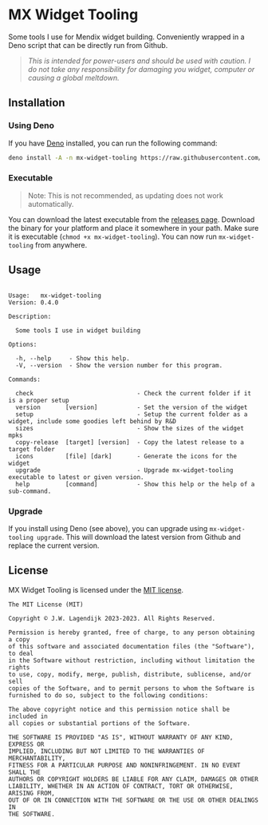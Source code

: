 MX Widget Tooling
====

Some tools I use for Mendix widget building. Conveniently wrapped in a Deno script that can be directly run from Github.

>
> *This is intended for power-users and should be used with caution. I do not take any responsibility for damaging you widget, computer or causing a global meltdown.*
>

## Installation

### Using Deno

If you have [Deno](https://deno.land/) installed, you can run the following command:
<!-- START INSTALL -->

```bash
deno install -A -n mx-widget-tooling https://raw.githubusercontent.com/j3lte/deno-mx-widget-tooling/0.4.0/cli.ts
```

<!-- END INSTALL -->
### Executable

> Note: This is not recommended, as updating does not work automatically.

You can download the latest executable from the [releases page](https://github.com/j3lte/deno-mx-widget-tooling/releases). Download the binary for your platform and place it somewhere in your path. Make sure it is executable (`chmod +x mx-widget-tooling`). You can now run `mx-widget-tooling` from anywhere.


## Usage

<!-- START SNIPPET -->

```

Usage:   mx-widget-tooling                                                                                       
Version: 0.4.0  

Description:

  Some tools I use in widget building

Options:

  -h, --help     - Show this help.                            
  -V, --version  - Show the version number for this program.  

Commands:

  check                             - Check the current folder if it is a proper setup                             
  version       [version]           - Set the version of the widget                                                
  setup                             - Setup the current folder as a widget, include some goodies left behind by R&D
  sizes                             - Show the sizes of the widget mpks                                            
  copy-release  [target] [version]  - Copy the latest release to a target folder                                   
  icons         [file] [dark]       - Generate the icons for the widget                                            
  upgrade                           - Upgrade mx-widget-tooling executable to latest or given version.             
  help          [command]           - Show this help or the help of a sub-command.                                 

```
<!-- END SNIPPET -->

### Upgrade

If you install using Deno (see above), you can upgrade using `mx-widget-tooling upgrade`. This will download the latest version from Github and replace the current version.
## License

MX Widget Tooling is licensed under the [MIT license](LICENSE).

<!-- START LICENSE -->

```
The MIT License (MIT)

Copyright © J.W. Lagendijk 2023-2023. All Rights Reserved.

Permission is hereby granted, free of charge, to any person obtaining a copy
of this software and associated documentation files (the "Software"), to deal
in the Software without restriction, including without limitation the rights
to use, copy, modify, merge, publish, distribute, sublicense, and/or sell
copies of the Software, and to permit persons to whom the Software is
furnished to do so, subject to the following conditions:

The above copyright notice and this permission notice shall be included in
all copies or substantial portions of the Software.

THE SOFTWARE IS PROVIDED "AS IS", WITHOUT WARRANTY OF ANY KIND, EXPRESS OR
IMPLIED, INCLUDING BUT NOT LIMITED TO THE WARRANTIES OF MERCHANTABILITY,
FITNESS FOR A PARTICULAR PURPOSE AND NONINFRINGEMENT. IN NO EVENT SHALL THE
AUTHORS OR COPYRIGHT HOLDERS BE LIABLE FOR ANY CLAIM, DAMAGES OR OTHER
LIABILITY, WHETHER IN AN ACTION OF CONTRACT, TORT OR OTHERWISE, ARISING FROM,
OUT OF OR IN CONNECTION WITH THE SOFTWARE OR THE USE OR OTHER DEALINGS IN
THE SOFTWARE.

```
<!-- END LICENSE -->
